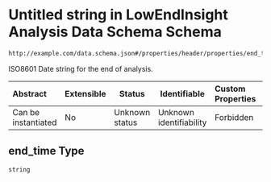 # Untitled string in LowEndInsight Analysis Data Schema Schema

```txt
http://example.com/data.schema.json#/properties/header/properties/end_time
```

ISO8601 Date string for the end of analysis.


| Abstract            | Extensible | Status         | Identifiable            | Custom Properties | Additional Properties | Access Restrictions | Defined In                                                                 |
| :------------------ | ---------- | -------------- | ----------------------- | :---------------- | --------------------- | ------------------- | -------------------------------------------------------------------------- |
| Can be instantiated | No         | Unknown status | Unknown identifiability | Forbidden         | Allowed               | none                | [data.schema.json\*](../../out/v1/data.schema.json "open original schema") |

## end_time Type

`string`
